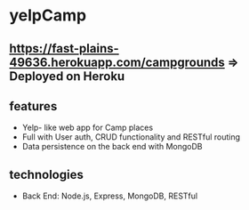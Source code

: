 # yelpCamp

<https://fast-plains-49636.herokuapp.com/campgrounds> => Deployed on Heroku
------------------

features
-------
- Yelp- like web app for Camp places
- Full with User auth, CRUD functionality and RESTful routing
- Data persistence on the back end with MongoDB


technologies
-------
- Back End: Node.js, Express, MongoDB, RESTful





